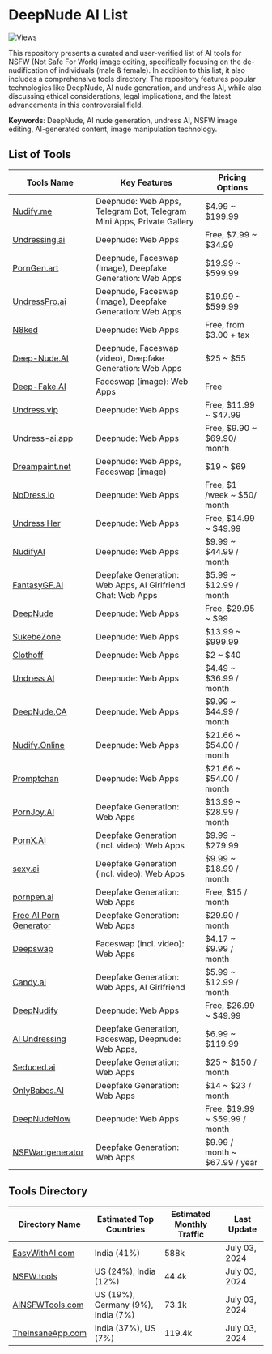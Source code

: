 # DeepNude AI List

![Views](https://hits.dwyl.com/gsw85/DeepNude-AI-Tools-List.svg?label=views)

This repository presents a curated and user-verified list of AI tools for NSFW (Not Safe For Work) image editing,
specifically focusing on the de-nudification of individuals (male & female).
In addition to this list, it also includes a comprehensive tools directory.
The repository features popular technologies like DeepNude, AI nude generation, and undress AI,
while also discussing ethical considerations, legal implications,
and the latest advancements in this controversial field.

**Keywords**: DeepNude, AI nude generation, undress AI, NSFW image editing, AI-generated content, image manipulation technology.

## List of Tools

| **Tools Name**                                       | **Key Features**                                                      | **Pricing Options**           |
|------------------------------------------------------|-----------------------------------------------------------------------|-------------------------------|
| [Nudify.me](https://www.nudify.me/)                  | Deepnude: Web Apps, Telegram Bot, Telegram Mini Apps, Private Gallery | $4.99 ~ $199.99               |
| [Undressing.ai](https://undressing.ai)               | Deepnude: Web Apps                                                    | Free, $7.99 ~ $34.99          |
| [PornGen.art](https://porngen.art)                   | Deepnude, Faceswap (Image), Deepfake Generation: Web Apps             | $19.99 ~ $599.99              |
| [UndressPro.ai](https://undresspro.ai)               | Deepnude, Faceswap (Image), Deepfake Generation: Web Apps             | $19.99 ~ $599.99              |
| [N8ked](https://www.n8ked.app/)                      | Deepnude: Web Apps                                                    | Free, from $3.00 + tax        |
| [Deep-Nude.AI](https://www.deep-nude.ai/)            | Deepnude, Faceswap (video), Deepfake Generation: Web Apps             | $25 ~ $55                     |
| [Deep-Fake.AI](https://www.deep-fake.ai/)            | Faceswap (image): Web Apps                                            | Free                          |
| [Undress.vip](https://undress.vip/)                  | Deepnude: Web Apps                                                    | Free, $11.99 ~ $47.99         |
| [Undress-ai.app](https://undress-ai.app/)            | Deepnude: Web Apps                                                    | Free, $9.90 ~ $69.90/ month   |
| [Dreampaint.net](https://dreampaint.net)             | Deepnude: Web Apps, Faceswap (image)                                  | $19 ~ $69                     |
| [NoDress.io](https://nodress.io)                     | Deepnude: Web Apps                                                    | Free, $1 /week ~ $50/ month   |
| [Undress Her](https://undressher.app)                | Deepnude: Web Apps                                                    | Free, $14.99 ~ $49.99         |
| [NudifyAI](https://nudify-ai.online)                 | Deepnude: Web Apps                                                    | $9.99 ~ $44.99 / month        |
| [FantasyGF.AI](https://fantasygf.ai)                 | Deepfake Generation: Web Apps, AI Girlfriend Chat: Web Apps           | $5.99 ~ $12.99 / month        |
| [DeepNude](https://deepnude.cc/)                     | Deepnude: Web Apps                                                    | Free, $29.95 ~ $99            |
| [SukebeZone](https://www.sukebezone.com)             | Deepnude: Web Apps                                                    | $13.99 ~ $999.99              |
| [Clothoff](https://clothoff.io/it)                   | Deepnude: Web Apps                                                    | $2 ~ $40                      |
| [Undress AI](https://undress.app/)                   | Deepnude: Web Apps                                                    | $4.49 ~ $36.99 / month        |
| [DeepNude.CA](https://deepnude.ca/)                  | Deepnude: Web Apps                                                    | $9.99 ~ $44.99 / month        |
| [Nudify.Online](https://www.nudify.online/)          | Deepnude: Web Apps                                                    | $21.66 ~ $54.00 / month       |
| [Promptchan](https://promptchan.ai/)                 | Deepnude: Web Apps                                                    | $21.66 ~ $54.00 / month       |
| [PornJoy.AI](https://pornjoy.ai/)                    | Deepfake Generation: Web Apps                                         | $13.99 ~ $28.99 / month       |
| [PornX.AI](https://pornx.ai/)                        | Deepfake Generation (incl. video): Web Apps                           | $9.99 ~ $279.99               |
| [sexy.ai](https://sexy.ai/)                          | Deepfake Generation (incl. video): Web Apps                           | $9.99 ~ $18.99 / month        |
| [pornpen.ai](https://pornpen.ai/)                    | Deepfake Generation: Web Apps                                         | Free, $15 / month             |
| [Free AI Porn Generator](https://ai-porn.ai/)        | Deepfake Generation: Web Apps                                         | $29.90 / month                |
| [Deepswap](https://www.deepswap.ai/)                 | Faceswap (incl. video): Web Apps                                      | $4.17 ~ $9.99 / month         |
| [Candy.ai](https://candy.ai)                         | Deepfake Generation: Web Apps, AI Girlfriend                          | $5.99 ~ $12.99 / month        |
| [DeepNudify](https://deepnudify.com/)                | Deepnude: Web Apps                                                    | Free, $26.99 ~ $49.99         |
| [AI Undressing](https://undressing.io/)              | Deepfake Generation, Faceswap, Deepnude: Web Apps,                    | $6.99 ~ $119.99               |
| [Seduced.ai](https://www.seduced.ai/)                | Deepfake Generation: Web Apps                                         | $25 ~ $150 / month            |
| [OnlyBabes.AI](https://www.onlybabes.ai/)            | Deepfake Generation: Web Apps                                         | $14 ~ $23 / month             |
| [DeepNudeNow](https://deepnudenow.com/)              | Deepnude: Web Apps                                                    | Free, $19.99 ~ $59.99 / month |
| [NSFWartgenerator](https://www.nsfwartgenerator.ai/) | Deepfake Generation: Web Apps                                         | $9.99 / month ~ $67.99 / year |

## Tools Directory

| **Directory Name**                              | **Estimated Top Countries**        | **Estimated Monthly Traffic** | **Last Update** |
|-------------------------------------------------|------------------------------------|-------------------------------|-----------------|
| [EasyWithAI.com](https://easywithai.com/)       | India (41%)                        | 588k                          | July 03, 2024   |
| [NSFW.tools](https://nsfw.tools/)               | US (24%), India (12%)              | 44.4k                         | July 03, 2024   |
| [AINSFWTools.com](https://www.ainsfwtools.com/) | US (19%), Germany (9%), India (7%) | 73.1k                         | July 03, 2024   |
| [TheInsaneApp.com](https://theinsaneapp.com/)   | India (37%), US (7%)               | 119.4k                        | July 03, 2024   |

